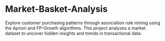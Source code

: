 # Market-Basket-Analysis
Explore customer purchasing patterns through association rule mining using the Apriori and FP-Growth algorithms. This project analyzes a market dataset to uncover hidden insights and trends in transactional data.
